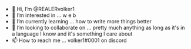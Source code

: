 - 👋 Hi, I’m @REALERvolker1
- 👀 I’m interested in ... w e b
- 🌱 I’m currently learning ... how to write more things better
- 💞️ I’m looking to collaborate on ... pretty much anything as long as it's in a language I know and it's something I care about
- 📫 How to reach me ... volker1#0001 on discord

<!---
REALERvolker1/REALERvolker1 is a ✨ special ✨ repository because its `README.md` (this file) appears on your GitHub profile.
You can click the Preview link to take a look at your changes.
--->
